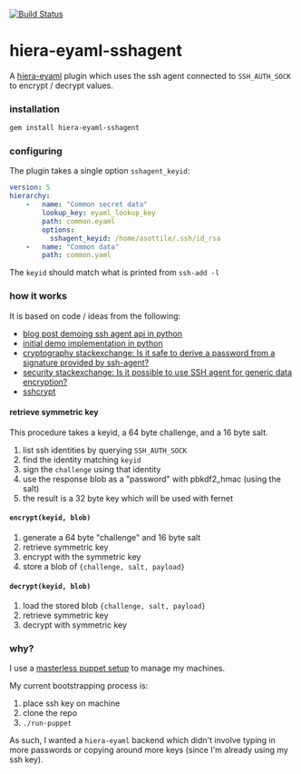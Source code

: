 [![Build Status](https://asottile.visualstudio.com/asottile/_apis/build/status/asottile.hiera-eyaml-sshagent?branchName=master)](https://asottile.visualstudio.com/asottile/_build/latest?definitionId=6&branchName=master)

hiera-eyaml-sshagent
====================

A [hiera-eyaml] plugin which uses the ssh agent connected to `SSH_AUTH_SOCK`
to encrypt / decrypt values.

### installation

```bash
gem install hiera-eyaml-sshagent
```

### configuring

The plugin takes a single option `sshagent_keyid`:

```yaml
version: 5
hierarchy:
    -   name: "Common secret data"
        lookup_key: eyaml_lookup_key
        path: common.eyaml
        options:
          sshagent_keyid: /home/asottile/.ssh/id_rsa
    -   name: "Common data"
        path: common.yaml
```

The `keyid` should match what is printed from `ssh-add -l`

### how it works

It is based on code / ideas from the following:

- [blog post demoing ssh agent api in python][blog-post]
- [initial demo implementation in python][ssh-agent-python]
- [cryptography stackexchange: Is it safe to derive a password from a signature provided by ssh-agent?][se-is-it-safe]
- [security stackexchange: Is it possible to use SSH agent for generic data encryption?][se-ssh-agent]
- [sshcrypt]

#### retrieve symmetric key

This procedure takes a keyid, a 64 byte challenge, and a 16 byte salt.

1. list ssh identities by querying `SSH_AUTH_SOCK`
2. find the identity matching `keyid`
3. sign the `challenge` using that identity
4. use the response blob as a "password" with pbkdf2_hmac (using the salt)
5. the result is a 32 byte key which will be used with fernet

#### `encrypt(keyid, blob)`

1. generate a 64 byte "challenge" and 16 byte salt
2. retrieve symmetric key
3. encrypt with the symmetric key
4. store a blob of `{challenge, salt, payload}`

#### `decrypt(keyid, blob)`

1. load the stored blob `{challenge, salt, payload}`
2. retrieve symmetric key
3. decrypt with symmetric key

### why?

I use a [masterless puppet setup][personal-puppet] to manage my machines.

My current bootstrapping process is:

1. place ssh key on machine
2. clone the repo
3. `./run-puppet`

As such, I wanted a `hiera-eyaml` backend which didn't involve typing in more
passwords or copying around more keys (since I'm already using my ssh key).

[hiera-eyaml]: https://github.com/voxpupuli/hiera-eyaml
[blog-post]: http://ptspts.blogspot.com/2010/06/how-to-use-ssh-agent-programmatically.html
[ssh-agent-python]: https://github.com/asottile/ssh-agent-python
[se-is-it-safe]: https://crypto.stackexchange.com/q/19631/65568
[se-ssh-agent]: https://security.stackexchange.com/q/55757/197558
[sshcrypt]: https://github.com/leighmcculloch/sshcrypt
[personal-puppet]: https://github.com/asottile/personal-puppet
